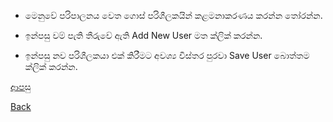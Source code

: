 * මෙනුවේ පරිපාලනය වෙත ගොස් පරිශීලකයින් කළමනාකරණය කරන්න තෝරන්න.

* ඉන්පසු වම් පැති තීරුවේ ඇති Add New User මත ක්ලික් කරන්න.

* ඉන්පසු නව පරිශීලකයා එක් කිරීමට අවශ්‍ය විස්තර පුරවා Save User බොත්තම ක්ලික් කරන්න.

[ආපසු](https://github.com/hmislk/hmis/wiki/%E0%B6%B4%E0%B6%BB%E0%B7%92%E0%B7%81%E0%B7%93%E0%B6%BD%E0%B6%9A-%E0%B6%9A%E0%B7%85%E0%B6%B8%E0%B6%B1%E0%B7%8F%E0%B6%9A%E0%B6%BB%E0%B6%AB%E0%B6%BA)

[Back](https://github.com/hmislk/hmis/wiki)
